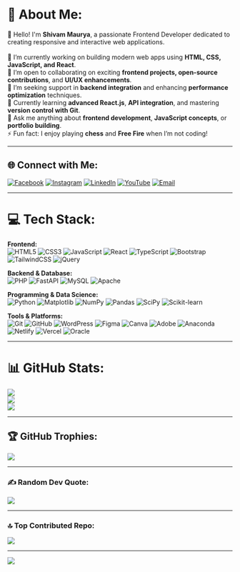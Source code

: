 # 💫 About Me:
👋 Hello! I'm **Shivam Maurya**, a passionate Frontend Developer dedicated to creating responsive and interactive web applications.<br><br>
🔭 I’m currently working on building modern web apps using **HTML, CSS, JavaScript, and React**.<br>
👯 I’m open to collaborating on exciting **frontend projects, open-source contributions**, and **UI/UX enhancements**.<br>
🤝 I’m seeking support in **backend integration** and enhancing **performance optimization** techniques.<br>
🌱 Currently learning **advanced React.js**, **API integration**, and mastering **version control with Git**.<br>
💬 Ask me anything about **frontend development**, **JavaScript concepts**, or **portfolio building**.<br>
⚡ Fun fact: I enjoy playing **chess** and **Free Fire** when I’m not coding!

---

## 🌐 Connect with Me:
[![Facebook](https://img.shields.io/badge/Facebook-%231877F2.svg?logo=Facebook&logoColor=white)](https://facebook.com/Shivam%20Maurya)
[![Instagram](https://img.shields.io/badge/Instagram-%23E4405F.svg?logo=Instagram&logoColor=white)](https://instagram.com/shivam_sanatani_6392)
[![LinkedIn](https://img.shields.io/badge/LinkedIn-%230077B5.svg?logo=linkedin&logoColor=white)](https://linkedin.com/in/shivammaurya2002)
[![YouTube](https://img.shields.io/badge/YouTube-%23FF0000.svg?logo=YouTube&logoColor=white)](https://youtube.com/@@official_shivam6992)
[![Email](https://img.shields.io/badge/Email-D14836?logo=gmail&logoColor=white)](mailto:smbangalore92@gmail.com)

---

# 💻 Tech Stack:
**Frontend:**  
![HTML5](https://img.shields.io/badge/html5-%23E34F26.svg?style=for-the-badge&logo=html5&logoColor=white)
![CSS3](https://img.shields.io/badge/css3-%231572B6.svg?style=for-the-badge&logo=css3&logoColor=white)
![JavaScript](https://img.shields.io/badge/javascript-%23323330.svg?style=for-the-badge&logo=javascript&logoColor=%23F7DF1E)
![React](https://img.shields.io/badge/react-%2320232a.svg?style=for-the-badge&logo=react&logoColor=%2361DAFB)
![TypeScript](https://img.shields.io/badge/typescript-%23007ACC.svg?style=for-the-badge&logo=typescript&logoColor=white)
![Bootstrap](https://img.shields.io/badge/bootstrap-%238511FA.svg?style=for-the-badge&logo=bootstrap&logoColor=white)
![TailwindCSS](https://img.shields.io/badge/tailwindcss-%2338B2AC.svg?style=for-the-badge&logo=tailwind-css&logoColor=white)
![jQuery](https://img.shields.io/badge/jquery-%230769AD.svg?style=for-the-badge&logo=jquery&logoColor=white)

**Backend & Database:**  
![PHP](https://img.shields.io/badge/php-%23777BB4.svg?style=for-the-badge&logo=php&logoColor=white)
![FastAPI](https://img.shields.io/badge/FastAPI-005571?style=for-the-badge&logo=fastapi)
![MySQL](https://img.shields.io/badge/mysql-4479A1.svg?style=for-the-badge&logo=mysql&logoColor=white)
![Apache](https://img.shields.io/badge/apache-%23D42029.svg?style=for-the-badge&logo=apache&logoColor=white)

**Programming & Data Science:**  
![Python](https://img.shields.io/badge/python-3670A0?style=for-the-badge&logo=python&logoColor=ffdd54)
![Matplotlib](https://img.shields.io/badge/Matplotlib-%23ffffff.svg?style=for-the-badge&logo=Matplotlib&logoColor=black)
![NumPy](https://img.shields.io/badge/numpy-%23013243.svg?style=for-the-badge&logo=numpy&logoColor=white)
![Pandas](https://img.shields.io/badge/pandas-%23150458.svg?style=for-the-badge&logo=pandas&logoColor=white)
![SciPy](https://img.shields.io/badge/SciPy-%230C55A5.svg?style=for-the-badge&logo=scipy&logoColor=white)
![Scikit-learn](https://img.shields.io/badge/scikit--learn-%23F7931E.svg?style=for-the-badge&logo=scikit-learn&logoColor=white)

**Tools & Platforms:**  
![Git](https://img.shields.io/badge/git-%23F05033.svg?style=for-the-badge&logo=git&logoColor=white)
![GitHub](https://img.shields.io/badge/github-%23121011.svg?style=for-the-badge&logo=github&logoColor=white)
![WordPress](https://img.shields.io/badge/WordPress-%23117AC9.svg?style=for-the-badge&logo=WordPress&logoColor=white)
![Figma](https://img.shields.io/badge/figma-%23F24E1E.svg?style=for-the-badge&logo=figma&logoColor=white)
![Canva](https://img.shields.io/badge/Canva-%2300C4CC.svg?style=for-the-badge&logo=Canva&logoColor=white)
![Adobe](https://img.shields.io/badge/adobe-%23FF0000.svg?style=for-the-badge&logo=adobe&logoColor=white)
![Anaconda](https://img.shields.io/badge/Anaconda-%2344A833.svg?style=for-the-badge&logo=anaconda&logoColor=white)
![Netlify](https://img.shields.io/badge/netlify-%23000000.svg?style=for-the-badge&logo=netlify&logoColor=#00C7B7)
![Vercel](https://img.shields.io/badge/vercel-%23000000.svg?style=for-the-badge&logo=vercel&logoColor=white)
![Oracle](https://img.shields.io/badge/Oracle-F80000?style=for-the-badge&logo=oracle&logoColor=white)

---

# 📊 GitHub Stats:
![](https://github-readme-stats.vercel.app/api?username=shivammaurya2002&theme=neon&hide_border=false&include_all_commits=true&count_private=true)<br/>
![](https://nirzak-streak-stats.vercel.app/?user=shivammaurya2002&theme=neon&hide_border=false)<br/>
![](https://github-readme-stats.vercel.app/api/top-langs/?username=shivammaurya2002&theme=neon&hide_border=false&layout=compact)

---

## 🏆 GitHub Trophies:
![](https://github-profile-trophy.vercel.app/?username=shivammaurya2002&theme=algolia&no-frame=false&no-bg=false&margin-w=4)

---

### ✍️ Random Dev Quote:
![](https://quotes-github-readme.vercel.app/api?type=horizontal&theme=tokyonight)

---

### 🔝 Top Contributed Repo:
![](https://github-contributor-stats.vercel.app/api?username=shivammaurya2002&limit=5&theme=gotham&combine_all_yearly_contributions=true)

---

[![](https://visitcount.itsvg.in/api?id=shivammaurya2002&icon=0&color=0)](https://visitcount.itsvg.in)

<!-- Proudly created with GPRM ( https://gprm.itsvg.in ) -->

